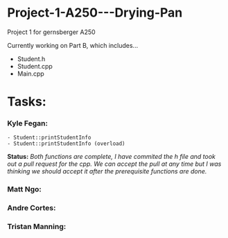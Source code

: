 # Project-1-A250---Drying-Pan
Project 1 for gernsberger A250 

Currently working on Part B, which includes...
  - Student.h
  - Student.cpp
  - Main.cpp

# Tasks:

### Kyle Fegan:
~~~~~~~~~~~~~~~~~~~~~~~~~~~~~~~~~~~~~~~~~~~~
- Student::printStudentInfo
- Student::printStudentInfo (overload)
~~~~~~~~~~~~~~~~~~~~~~~~~~~~~~~~~~~~~~~~~~~~
**Status:**
*Both functions are complete, I have commited
the h file and took out a pull request for
the cpp. We can accept the pull at any time but
I was thinking we should accept it after the
prerequisite functions are done.*

### Matt Ngo:

### Andre Cortes:

### Tristan Manning:
